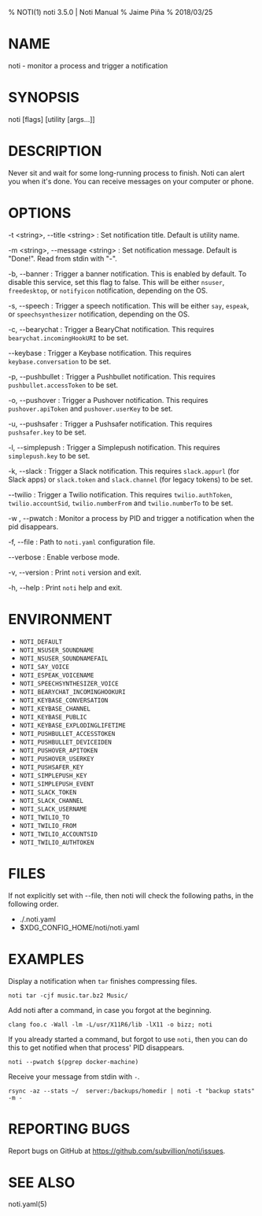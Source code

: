 % NOTI(1) noti 3.5.0 | Noti Manual
% Jaime Piña
% 2018/03/25

#  NAME

noti - monitor a process and trigger a notification

# SYNOPSIS

noti [flags] [utility [args...]]

# DESCRIPTION

Never sit and wait for some long-running process to finish. Noti can alert you
when it's done. You can receive messages on your computer or phone.

# OPTIONS

-t \<string\>, \--title \<string\>
: Set notification title. Default is utility name.

-m \<string\>, \--message \<string\>
: Set notification message. Default is "Done!". Read from stdin with "-".

-b, \--banner
: Trigger a banner notification. This is enabled by default. To disable this
  service, set this flag to false. This will be either `nsuser`, `freedesktop`,
  or `notifyicon` notification, depending on the OS.

-s, \--speech
: Trigger a speech notification. This will be either `say`, `espeak`, or
  `speechsynthesizer` notification, depending on the OS.

-c, \--bearychat
: Trigger a BearyChat notification. This requires `bearychat.incomingHookURI` to
  be set.

--keybase
: Trigger a Keybase notification. This requires `keybase.conversation` to
  be set.

-p, \--pushbullet
: Trigger a Pushbullet notification. This requires `pushbullet.accessToken` to
  be set.

-o, \--pushover
: Trigger a Pushover notification. This requires `pushover.apiToken` and
  `pushover.userKey` to be set.

-u, \--pushsafer
: Trigger a Pushsafer notification. This requires `pushsafer.key` to be set.

-l, \--simplepush
: Trigger a Simplepush notification. This requires `simplepush.key` to be set.

-k, \--slack
: Trigger a Slack notification. This requires `slack.appurl` (for Slack apps)
  or `slack.token` and `slack.channel` (for legacy tokens) to be set.

--twilio
: Trigger a Twilio notification. This requires `twilio.authToken`, `twilio.accountSid`, `twilio.numberFrom` and `twilio.numberTo` to be set.

-w <pid>, \--pwatch <pid>
: Monitor a process by PID and trigger a notification when the pid disappears.

-f, \--file
: Path to `noti.yaml` configuration file.

\--verbose
: Enable verbose mode.

-v, \--version
: Print `noti` version and exit.

-h, \--help
: Print `noti` help and exit.

# ENVIRONMENT

* `NOTI_DEFAULT`
* `NOTI_NSUSER_SOUNDNAME`
* `NOTI_NSUSER_SOUNDNAMEFAIL`
* `NOTI_SAY_VOICE`
* `NOTI_ESPEAK_VOICENAME`
* `NOTI_SPEECHSYNTHESIZER_VOICE`
* `NOTI_BEARYCHAT_INCOMINGHOOKURI`
* `NOTI_KEYBASE_CONVERSATION`
* `NOTI_KEYBASE_CHANNEL`
* `NOTI_KEYBASE_PUBLIC`
* `NOTI_KEYBASE_EXPLODINGLIFETIME`
* `NOTI_PUSHBULLET_ACCESSTOKEN`
* `NOTI_PUSHBULLET_DEVICEIDEN`
* `NOTI_PUSHOVER_APITOKEN`
* `NOTI_PUSHOVER_USERKEY`
* `NOTI_PUSHSAFER_KEY`
* `NOTI_SIMPLEPUSH_KEY`
* `NOTI_SIMPLEPUSH_EVENT`
* `NOTI_SLACK_TOKEN`
* `NOTI_SLACK_CHANNEL`
* `NOTI_SLACK_USERNAME`
* `NOTI_TWILIO_TO`
* `NOTI_TWILIO_FROM`
* `NOTI_TWILIO_ACCOUNTSID`
* `NOTI_TWILIO_AUTHTOKEN`


# FILES

If not explicitly set with \--file, then noti will check the following paths,
in the following order.

* ./.noti.yaml
* $XDG_CONFIG_HOME/noti/noti.yaml

# EXAMPLES

Display a notification when `tar` finishes compressing files.

    noti tar -cjf music.tar.bz2 Music/

Add noti after a command, in case you forgot at the beginning.

    clang foo.c -Wall -lm -L/usr/X11R6/lib -lX11 -o bizz; noti

If you already started a command, but forgot to use `noti`, then you can do
this to get notified when that process' PID disappears.

    noti --pwatch $(pgrep docker-machine)

Receive your message from stdin with `-`.

    rsync -az --stats ~/  server:/backups/homedir | noti -t "backup stats" -m -

# REPORTING BUGS

Report bugs on GitHub at https://github.com/subvillion/noti/issues.

# SEE ALSO

noti.yaml(5)
